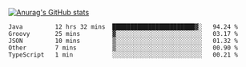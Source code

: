 [![Anurag's GitHub stats](https://github-readme-stats.vercel.app/api?username=sebasphere&count_private=true&theme=tokyonight)](https://github.com/anuraghazra/github-readme-stats)

<!--START_SECTION:waka-->
```text
Java         12 hrs 32 mins  ███████████████████████▓░   94.24 % 
Groovy       25 mins         ▓░░░░░░░░░░░░░░░░░░░░░░░░   03.17 % 
JSON         10 mins         ▒░░░░░░░░░░░░░░░░░░░░░░░░   01.32 % 
Other        7 mins          ▒░░░░░░░░░░░░░░░░░░░░░░░░   00.90 % 
TypeScript   1 min           ░░░░░░░░░░░░░░░░░░░░░░░░░   00.21 % 
```
<!--END_SECTION:waka-->
